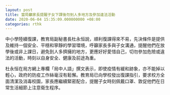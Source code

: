 ```yaml
---
layout: post
title: 當局籲家長提醒子女下課後勿到人多地方及參加違法活動
date: 2020-06-04 15:35:09.000000000 +08:00
categories: rthk
---
```


中小學陸續復課，教育局副秘書長杜永恒說，順利復課得來不易，先決條件是提供及維持一個安全、平穩和寧靜的學習環境，呼籲家長多與子女溝通，提醒他們在放學後或非上課日，避免到人多擠擁的地方，更應好好愛惜自己，切勿參加危險或違法的活動，時刻以自身安全、健康及前途為重。

杜永恒在局方網上專欄「局中人語」撰文表示，即使疫情有緩和跡象，亦不能掉以輕心，政府的防疫工作絲毫沒有鬆懈。教育局已向學校發出復課指引，要求校方全面清潔及消毒校園，家長應繼續緊密配合，提醒子女時刻佩戴口罩、敦促他們在日常生活細節上注意衛生程序。
